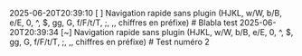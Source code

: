 2025-06-20T20:39:10	[ ]	Navigation rapide sans plugin (HJKL, w/W, b/B, e/E, 0, ^, $, gg, G, f/F/t/T, ;, ,, chiffres en préfixe)	# Blabla test
2025-06-20T20:39:34	[~]	Navigation rapide sans plugin (HJKL, w/W, b/B, e/E, 0, ^, $, gg, G, f/F/t/T, ;, ,, chiffres en préfixe)	# Test numéro 2
